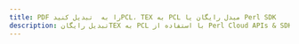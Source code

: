 ---title: PDF را به  تبدیل کنیدPCL، TEX به PCL مبدل رایگان یا Perl SDKdescription: تبدیل رایگانTEX به PCL با استفاده از Perl Cloud APIs & SDK همچنین اسناد PDF را در Cloud ایجاد، ویرایش و رندر کنید.---